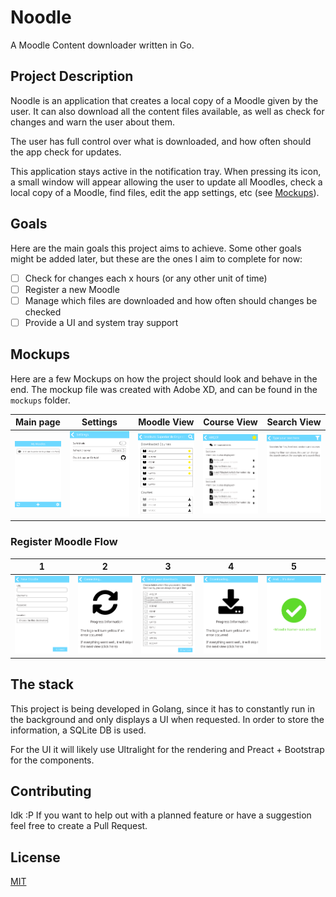 # Noodle
A Moodle Content downloader written in Go.

## Project Description
Noodle is an application that creates a local copy of a Moodle given by the user.
It can also download all the content files available, as well as check for changes
and warn the user about them.

The user has full control over what is downloaded, and how often should the app 
check for updates.

This application stays active in the notification tray. When pressing its icon, 
a small window will appear allowing the user to update all Moodles, check a local
copy of a Moodle, find files, edit the app settings, etc (see [Mockups](#mockups)).

## Goals

Here are the main goals this project aims to achieve. Some other goals might be 
added later, but these are the ones I aim to complete for now:

- [ ] Check for changes each x hours (or any other unit of time)
- [ ] Register a new Moodle
- [ ] Manage which files are downloaded and how often should changes be checked
- [ ] Provide a UI and system tray support

## Mockups

Here are a few Mockups on how the project should look and behave in the end. The
mockup file was created with Adobe XD, and can be found in the `mockups` folder.

Main page | Settings | Moodle View | Course View | Search View
:--------:|:--------:|:-----------:|:-----------:|:-----------:
![](mockups/Main.svg) | ![](mockups/Settings.svg) | ![](mockups/Moodle_View.svg) | ![](mockups/Course_view.svg) | ![](mockups/Search_View.svg)

### Register Moodle Flow

1 | 2 | 3 | 4 | 5
:--------:|:--------:|:-----------:|:-----------:|:-----------:
![](mockups/Add_Moodle1.svg) | ![](mockups/Add_Moodle2.svg) | ![](mockups/Add_Moodle3.svg) | ![](mockups/Add_Moodle4.svg) | ![](mockups/Add_Moodle5.svg)

## The stack

This project is being developed in Golang, since it has to constantly run in the 
background and only displays a UI when requested. In order to store the 
information, a SQLite DB is used.

For the UI it will likely use Ultralight for the rendering and Preact + Bootstrap
for the components.

## Contributing

Idk :P If you want to help out with a planned feature or have a suggestion feel 
free to create a Pull Request.

## License

[MIT](https://choosealicense.com/licenses/mit/)